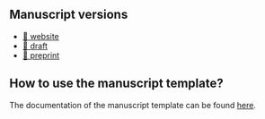## Manuscript versions

[master_draft]: https://francisbanville.github.io/ms_maxent_networks/draft.pdf
[master_preprint]: https://francisbanville.github.io/ms_maxent_networks/preprint.pdf
[master_html]: https://francisbanville.github.io/ms_maxent_networks/

- [:blue_book: website][master_html]
- [:page_facing_up: draft][master_draft]
- [:newspaper: preprint][master_preprint]

## How to use the manuscript template?

The documentation of the manuscript template can be found [here](https://github.com/PoisotLab/manuscript-template/blob/master/manuscript.md).
